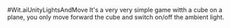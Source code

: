 #Wit.aiUnityLightsAndMove
It's a very very simple game witth a cube on a plane, you only move forward the cube and switch on/off the ambient light.

